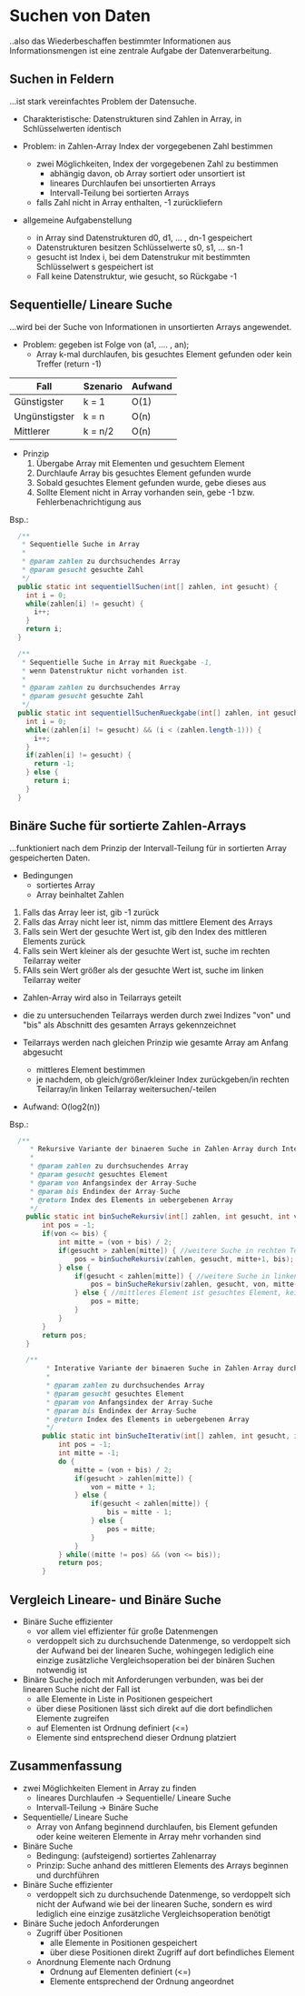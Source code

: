 # Suchen von Daten

..also das Wiederbeschaffen bestimmter Informationen aus Informationsmengen ist eine zentrale Aufgabe der Datenverarbeitung.

## Suchen in Feldern

...ist stark vereinfachtes Problem der Datensuche.

- Charakteristische: Datenstrukturen sind Zahlen in Array, in Schlüsselwerten identisch

- Problem: in Zahlen-Array Index der vorgegebenen Zahl bestimmen
  - zwei Möglichkeiten, Index der vorgegebenen Zahl zu bestimmen
    - abhängig davon, ob Array sortiert oder unsortiert ist
    - lineares Durchlaufen bei unsortierten Arrays
    - Intervall-Teilung bei sortierten Arrays
  - falls Zahl nicht in Array enthalten, -1 zurückliefern

- allgemeine Aufgabenstellung
  - in Array sind Datenstrukturen d0, d1, ... , dn-1 gespeichert
  - Datenstrukturen besitzen Schlüsselwerte s0, s1, ... sn-1
  - gesucht ist Index i, bei dem Datenstrukur mit bestimmten Schlüsselwert s gespeichert ist
  - Fall keine Datenstruktur, wie gesucht, so Rückgabe -1

## Sequentielle/ Lineare Suche

...wird bei der Suche von Informationen in unsortierten Arrays angewendet.

- Problem: gegeben ist Folge von (a1, .... , an);
  - Array k-mal durchlaufen, bis gesuchtes Element gefunden oder kein Treffer (return -1)

| Fall          | Szenario | Aufwand |
|---------------|----------|---------|
| Günstigster   | k = 1    | O(1)    |
| Ungünstigster | k = n    | O(n)    |
| Mittlerer     | k = n/2  | O(n)    |

- Prinzip
  1. Übergabe Array mit Elementen und gesuchtem Element
  2. Durchlaufe Array bis gesuchtes Element gefunden wurde
  3. Sobald gesuchtes Element gefunden wurde, gebe dieses aus
  4. Sollte Element nicht in Array vorhanden sein, gebe -1 bzw. Fehlerbenachrichtigung aus

Bsp.:

```java
  /**
   * Sequentielle Suche in Array
   *
   * @param zahlen zu durchsuchendes Array
   * @param gesucht gesuchte Zahl
   */
  public static int sequentiellSuchen(int[] zahlen, int gesucht) {
    int i = 0;
    while(zahlen[i] != gesucht) {
      i++;
    }
    return i;
  }

  /**
   * Sequentielle Suche in Array mit Rueckgabe -1,
   * wenn Datenstruktur nicht vorhanden ist.
   *
   * @param zahlen zu durchsuchendes Array
   * @param gesucht gesuchte Zahl
   */
  public static int sequentiellSuchenRueckgabe(int[] zahlen, int gesucht) {
    int i = 0;
    while((zahlen[i] != gesucht) && (i < (zahlen.length-1))) {
      i++;
    }
    if(zahlen[i] != gesucht) {
      return -1;
    } else {
      return i;
    }
  }
```

## Binäre Suche für sortierte Zahlen-Arrays

...funktioniert nach dem Prinzip der Intervall-Teilung für in sortierten Array gespeicherten Daten.

- Bedingungen
  - sortiertes Array
  - Array beinhaltet Zahlen

1. Falls das Array leer ist, gib -1 zurück
2. Falls das Array nicht leer ist, nimm das mittlere Element des Arrays
3. Falls sein Wert der gesuchte Wert ist, gib den Index des mittleren Elements zurück
4. Falls sein Wert kleiner als der gesuchte Wert ist, suche im rechten Teilarray weiter
5. FAlls sein Wert größer als der gesuchte Wert ist, suche im linken Teilarray weiter

- Zahlen-Array wird also in Teilarrays geteilt
- die zu untersuchenden Teilarrays werden durch zwei Indizes "von" und "bis" als Abschnitt des gesamten Arrays gekennzeichnet
- Teilarrays werden nach gleichen Prinzip wie gesamte Array am Anfang abgesucht
  - mittleres Element bestimmen
  - je nachdem, ob gleich/größer/kleiner Index zurückgeben/in rechten Teilarray/in linken Teilarray weitersuchen/-teilen

- Aufwand: O(log2(n))

Bsp.:
```java
  /**
  	 * Rekursive Variante der binaeren Suche in Zahlen-Array durch Intervall-Teilung.
  	 *
  	 * @param zahlen zu durchsuchendes Array
  	 * @param gesucht gesuchtes Element
  	 * @param von Anfangsindex der Array-Suche
  	 * @param bis Endindex der Array-Suche
  	 * @return Index des Elements in uebergebenen Array
  	 */
  	public static int binSucheRekursiv(int[] zahlen, int gesucht, int von, int bis) {
  		int pos = -1;
  		if(von <= bis) {
  			int mitte = (von + bis) / 2;
  			if(gesucht > zahlen[mitte]) { //weitere Suche in rechten Teilarray
  				pos = binSucheRekursiv(zahlen, gesucht, mitte+1, bis);
  			} else {
  				if(gesucht < zahlen[mitte]) { //weitere Suche in linken Teilarray
  					pos = binSucheRekursiv(zahlen, gesucht, von, mitte-1);
  				} else { //mittleres Element ist gesuchtes Element, keine weitere Suche notwendig
  					pos = mitte;
  				}
  			}
  		}
  		return pos;
  	}

    /**
    	 * Interative Variante der binaeren Suche in Zahlen-Array durch Intervall-Teilung.
    	 *
    	 * @param zahlen zu durchsuchendes Array
    	 * @param gesucht gesuchtes Element
    	 * @param von Anfangsindex der Array-Suche
    	 * @param bis Endindex der Array-Suche
    	 * @return Index des Elements in uebergebenen Array
    	 */
    	public static int binSucheIterativ(int[] zahlen, int gesucht, int von, int bis) {
    		int pos = -1;
    		int mitte = -1;
    		do {
    			mitte = (von + bis) / 2;
    			if(gesucht > zahlen[mitte]) {
    				von = mitte + 1;
    			} else {
    				if(gesucht < zahlen[mitte]) {
    					bis = mitte - 1;
    				} else {
    					pos = mitte;
    				}
    			}
    		} while((mitte != pos) && (von <= bis));
    		return pos;
    	}
```

## Vergleich Lineare- und Binäre Suche

- Binäre Suche effizienter
  - vor allem viel effizienter für große Datenmengen
  - verdoppelt sich zu durchsuchende Datenmenge, so verdoppelt sich der Aufwand bei der linearen Suche, wohingegen lediglich eine einzige zusätzliche Vergleichsoperation bei der binären Suchen notwendig ist
- Binäre Suche jedoch mit Anforderungen verbunden, was bei der linearen Suche nicht der Fall ist
  - alle Elemente in Liste in Positionen gespeichert
  - über diese Positionen lässt sich direkt auf die dort befindlichen Elemente zugreifen
  - auf Elementen ist Ordnung definiert (<=)
  - Elemente sind entsprechend dieser Ordnung platziert

## Zusammenfassung

- zwei Möglichkeiten Element in Array zu finden
  - lineares Durchlaufen -> Sequentielle/ Lineare Suche
  - Intervall-Teilung -> Binäre Suche
- Sequentielle/ Lineare Suche
  - Array von Anfang beginnend durchlaufen, bis Element gefunden oder keine weiteren Elemente in Array mehr vorhanden sind
- Binäre Suche
  - Bedingung: (aufsteigend) sortiertes Zahlenarray
  - Prinzip: Suche anhand des mittleren Elements des Arrays beginnen und durchführen
- Binäre Suche effizienter
  - verdoppelt sich zu durchsuchende Datenmenge, so verdoppelt sich nicht der Aufwand wie bei der linearen Suche, sondern es wird lediglich eine einzige zusätzliche Vergleichsoperation benötigt
- Binäre Suche jedoch Anforderungen
  - Zugriff über Positionen
    - alle Elemente in Positionen gespeichert
    - über diese Positionen direkt Zugriff auf dort befindliches Element
  - Anordnung Elemente nach Ordnung
    - Ordnung auf Elementen definiert (<=)
    - Elemente entsprechend der Ordnung angeordnet
